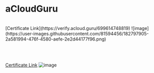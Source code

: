 # aCloudGuru

<br>
[Certificate Link](https://verify.acloud.guru/699614748819)
![image](https://user-images.githubusercontent.com/81594456/182797905-2a581994-476f-4580-aefe-2e2d44177f96.png)

<br><br><br>
[Certificate Link](https://verify.acloud.guru/8FF37590A916)
![image](https://user-images.githubusercontent.com/81594456/182797955-7251009e-1797-4774-87ab-7cc9fb6a82f4.png)

<br>
